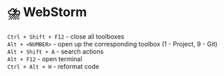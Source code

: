 # ⛈️  WebStorm

`Ctrl + Shift + F12` - close all toolboxes  
`Alt + <NUMBER>`     - open up the corresponding toolbox (1 - Project, 9 - Git)  
`Alt + Shift + A`    - search actions  
`Alt + F12`          - open terminal  
`Ctrl + Alt + H`     - reformat code
